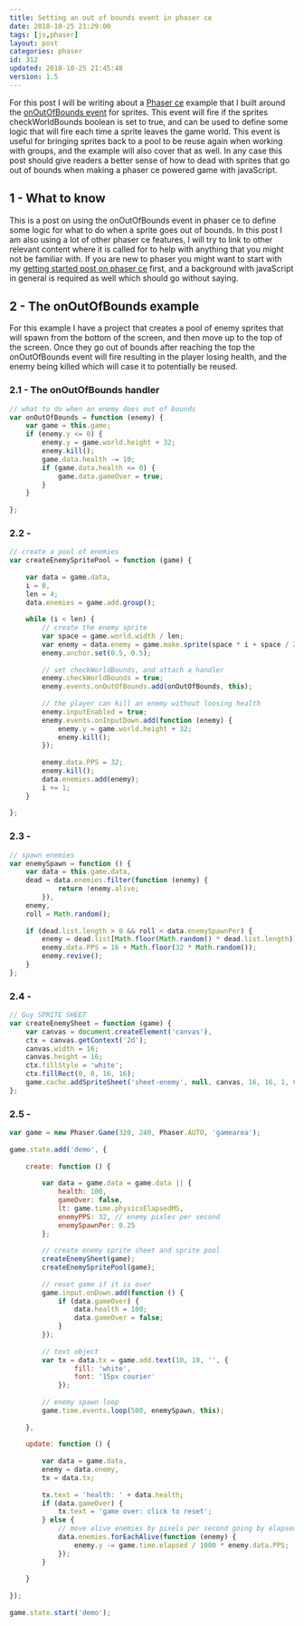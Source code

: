 ```yaml
---
title: Setting an out of bounds event in phaser ce
date: 2018-10-25 21:29:00
tags: [js,phaser]
layout: post
categories: phaser
id: 312
updated: 2018-10-25 21:45:48
version: 1.5
---
```


For this post I will be writing about a [Phaser ce](https://photonstorm.github.io/phaser-ce/) example that I built around the [onOutOfBounds event](https://photonstorm.github.io/phaser-ce/Phaser.Events.html#onOutOfBounds) for sprites. This event will fire if the sprites checkWorldBounds boolean is set to true, and can be used to define some logic that will fire each time a sprite leaves the game world. This event is useful for bringing sprites back to a pool to be reuse again when working with groups, and the example will also cover that as well. In any case this post should give readers a better sense of how to dead with sprites that go out of bounds when making a phaser ce powered game with javaScript.

<!-- more -->

## 1 - What to know

This is a post on using the onOutOfBounds event in phaser ce to define some logic for what to do when a sprite goes out of bounds. In this post I am also using a lot of other phaser ce features, I will try to link to other relevant content where it is called for to help with anything that you might not be familiar with. If you are new to phaser you might want to start with my [getting started post on phaser ce](/2017/10/04/phaser-getting-started/) first, and a background with javaScript in general is required as well which should go without saying.

## 2 - The onOutOfBounds example

For this example I have a project that creates a pool of enemy sprites that will spawn from the bottom of the screen, and then move up to the top of the screen. Once they go out of bounds after reaching the top the onOutOfBounds event will fire resulting in the player losing health, and the enemy being killed which will case it to potentially be reused.

### 2.1 - The onOutOfBounds handler

```js
// what to do when an enemy does out of bounds
var onOutOfBounds = function (enemy) {
    var game = this.game;
    if (enemy.y <= 0) {
        enemy.y = game.world.height + 32;
        enemy.kill();
        game.data.health -= 10;
        if (game.data.health <= 0) {
            game.data.gameOver = true;
        }
    }
 
};
```

### 2.2 -

```js
// create a pool of enemies
var createEnemySpritePool = function (game) {
 
    var data = game.data,
    i = 0,
    len = 4;
    data.enemies = game.add.group();
 
    while (i < len) {
        // create the enemy sprite
        var space = game.world.width / len;
        var enemy = data.enemy = game.make.sprite(space * i + space / 2, game.world.height + 32, 'sheet-enemy');
        enemy.anchor.set(0.5, 0.5);
 
        // set checkWorldBounds, and attach a handler
        enemy.checkWorldBounds = true;
        enemy.events.onOutOfBounds.add(onOutOfBounds, this);
 
        // the player can kill an enemy without loosing health
        enemy.inputEnabled = true;
        enemy.events.onInputDown.add(function (enemy) {
            enemy.y = game.world.height + 32;
            enemy.kill();
        });
 
        enemy.data.PPS = 32;
        enemy.kill();
        data.enemies.add(enemy);
        i += 1;
    }
 
};
```

### 2.3 -

```js
// spawn enemies
var enemySpawn = function () {
    var data = this.game.data,
    dead = data.enemies.filter(function (enemy) {
            return !enemy.alive;
        }),
    enemy,
    roll = Math.random();
 
    if (dead.list.length > 0 && roll < data.enemySpawnPer) {
        enemy = dead.list[Math.floor(Math.random() * dead.list.length)];
        enemy.data.PPS = 16 + Math.floor(32 * Math.random());
        enemy.revive();
    }
};
```

### 2.4 -

```js
// Guy SPRITE SHEET
var createEnemySheet = function (game) {
    var canvas = document.createElement('canvas'),
    ctx = canvas.getContext('2d');
    canvas.width = 16;
    canvas.height = 16;
    ctx.fillStyle = 'white';
    ctx.fillRect(0, 0, 16, 16);
    game.cache.addSpriteSheet('sheet-enemy', null, canvas, 16, 16, 1, 0, 0);
};
```

### 2.5 -

```js
var game = new Phaser.Game(320, 240, Phaser.AUTO, 'gamearea');
 
game.state.add('demo', {
 
    create: function () {
 
        var data = game.data = game.data || {
            health: 100,
            gameOver: false,
            lt: game.time.physicsElapsedMS,
            enemyPPS: 32, // enemy pixles per second
            enemySpawnPer: 0.25
        };
 
        // create enemy sprite sheet and sprite pool
        createEnemySheet(game);
        createEnemySpritePool(game);
 
        // reset game if it is over
        game.input.onDown.add(function () {
            if (data.gameOver) {
                data.health = 100;
                data.gameOver = false;
            }
        });
 
        // text object
        var tx = data.tx = game.add.text(10, 10, '', {
                fill: 'white',
                font: '15px courier'
            });
 
        // enemy spawn loop
        game.time.events.loop(500, enemySpawn, this);
 
    },
 
    update: function () {
 
        var data = game.data,
        enemy = data.enemy,
        tx = data.tx;
 
        tx.text = 'health: ' + data.health;
        if (data.gameOver) {
            tx.text = 'game over: click to reset';
        } else {
            // move alive enemies by pixels per second going by elapsed game time
            data.enemies.forEachAlive(function (enemy) {
                enemy.y -= game.time.elapsed / 1000 * enemy.data.PPS;
            });
        }
 
    }
 
});
 
game.state.start('demo');
```
